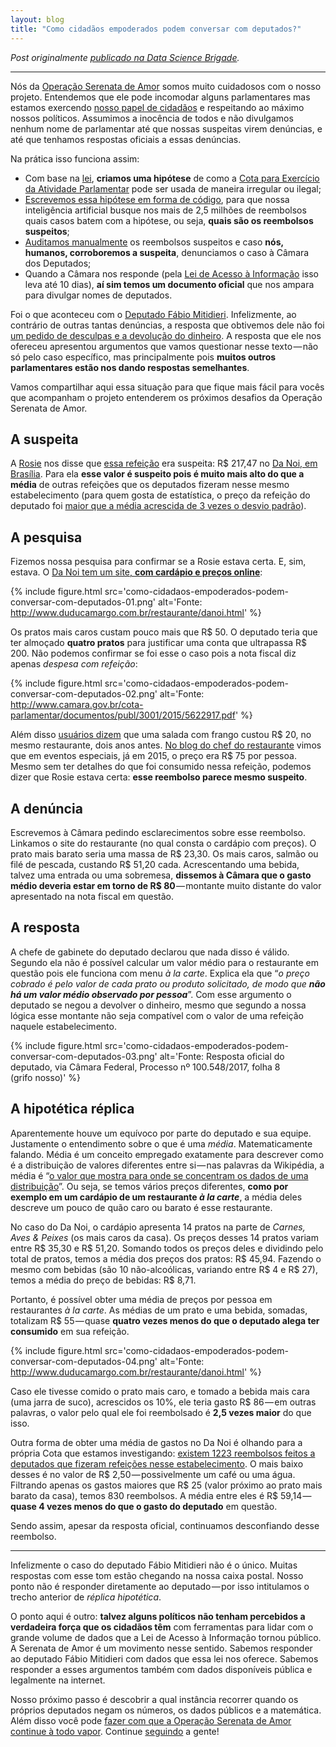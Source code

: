 ```yaml
---
layout: blog
title: "Como cidadãos empoderados podem conversar com deputados?"
---
```


_Post originalmente [publicado na Data Science Brigade](http://datasciencebr.com/como-cidadãos-empoderados-podem-conversar-com-deputados-a24ad4020f1b)._

* * *

Nós da [Operação Serenata de Amor](http://serenatadeamor.org) somos muito cuidadosos com o nosso projeto. Entendemos que ele pode incomodar alguns parlamentares mas estamos exercendo [nosso papel de cidadãos](http://datasciencebr.com/serenata-de-amor-e-transpar%C3%AAncia-nos-gastos-p%C3%BAblicos-f964bada722) e respeitando ao máximo nossos políticos. Assumimos a inocência de todos e não divulgamos nenhum nome de parlamentar até que nossas suspeitas virem denúncias, e até que tenhamos respostas oficiais a essas denúncias.

Na prática isso funciona assim:

*   Com base na [lei](http://www2.camara.leg.br/participe/fale-conosco/perguntas-frequentes/cota-para-o-exercicio-da-atividade-parlamentar), **criamos uma hipótese** de como a [Cota para Exercício da Atividade Parlamentar](http://www.camara.gov.br/cota-parlamentar/) pode ser usada de maneira irregular ou ilegal;
*   [Escrevemos essa hipótese em forma de código](http://datasciencebr.com/como-a-rosie-usa-machine-learning-na-serenata-de-amor-9168e0f1909d), para que nossa inteligência artificial busque nos mais de 2,5 milhões de reembolsos quais casos batem com a hipótese, ou seja, **quais são os reembolsos suspeitos**;
*   [Auditamos manualmente](http://datasciencebr.com/como-est%C3%A1-acontecendo-a-hackaton-de-den%C3%BAncias-da-opera%C3%A7%C3%A3o-serenata-de-amor-a8bd193e0c76) os reembolsos suspeitos e caso **nós, humanos, corroboremos a suspeita**, denunciamos o caso à Câmara dos Deputados;
*   Quando a Câmara nos responde (pela [Lei de Acesso à Informação](http://www.acessoainformacao.gov.br/assuntos/conheca-seu-direito/a-lei-de-acesso-a-informacao) isso leva até 10 dias), **aí sim temos um documento oficial** que nos ampara para divulgar nomes de deputados.

Foi o que aconteceu com o [Deputado Fábio Mitidieri](http://www.camara.leg.br/internet/deputado/Dep_Detalhe.asp?id=5830569). Infelizmente, ao contrário de outras tantas denúncias, a resposta que obtivemos dele não foi [um pedido de desculpas e a devolução do dinheiro](https://www.facebook.com/operacaoSerenataDeAmor/posts/602682196590773). A resposta que ele nos ofereceu apresentou argumentos que vamos questionar nesse texto — não só pelo caso específico, mas principalmente pois **muitos outros parlamentares estão nos dando respostas semelhantes**.

Vamos compartilhar aqui essa situação para que fique mais fácil para vocês que acompanham o projeto entenderem os próximos desafios da Operação Serenata de Amor.

## A suspeita

A [Rosie](http://github.com/datasciencebr/rosie) nos disse que [essa refeição](http://www.camara.gov.br/cota-parlamentar/documento?nuDeputadoId=3001&numMes=3&numAno=2015&despesa=13&idDocumento=6234) era suspeita: R$ 217,47 no [Da Noi, em Brasília](http://www.duducamargo.com.br/restaurante/danoi.html). Para ela **esse valor é suspeito pois é muito mais alto do que a média** de outras refeições que os deputados fizeram nesse mesmo estabelecimento (para quem gosta de estatística, o preço da refeição do deputado foi [maior que a média acrescida de 3 vezes o desvio padrão](https://github.com/datasciencebr/rosie/blob/master/rosie/meal_price_outlier_classifier.py#L48)).

## A pesquisa

Fizemos nossa pesquisa para confirmar se a Rosie estava certa. E, sim, estava. O [Da Noi tem um site, **com cardápio e preços online**](http://www.duducamargo.com.br/restaurante/danoi.html):

{% include figure.html src='como-cidadaos-empoderados-podem-conversar-com-deputados-01.png' alt='Fonte: http://www.duducamargo.com.br/restaurante/danoi.html' %}

Os pratos mais caros custam pouco mais que R$ 50\. O deputado teria que ter almoçado **quatro pratos** para justificar uma conta que ultrapassa R$ 200\. Não podemos confirmar se foi esse o caso pois a nota fiscal diz apenas _despesa com refeição_:

{% include figure.html src='como-cidadaos-empoderados-podem-conversar-com-deputados-02.png' alt='Fonte: http://www.camara.gov.br/cota-parlamentar/documentos/publ/3001/2015/5622917.pdf' %}

Além disso [usuários dizem](https://foursquare.com/v/da-noi/4d37060d036c548163444989) que uma salada com frango custou R$ 20, no mesmo restaurante, dois anos antes. [No blog do chef do restaurante](http://duducamargo.com.br/blog/final-de-semana-gastronomico-no-da-noi/) vimos que em eventos especiais, já em 2015, o preço era R$ 75 por pessoa. Mesmo sem ter detalhes do que foi consumido nessa refeição, podemos dizer que Rosie estava certa: **esse reembolso parece mesmo suspeito**.

## A denúncia

Escrevemos à Câmara pedindo esclarecimentos sobre esse reembolso. Linkamos o site do restaurante (no qual consta o cardápio com preços). O prato mais barato seria uma massa de R$ 23,30\. Os mais caros, salmão ou filé de pescada, custando R$ 51,20 cada. Acrescentando uma bebida, talvez uma entrada ou uma sobremesa, **dissemos à Câmara que o gasto médio deveria estar em torno de R$ 80** — montante muito distante do valor apresentado na nota fiscal em questão.

## A resposta

A chefe de gabinete do deputado declarou que nada disso é válido. Segundo ela não é possível calcular um valor médio para o restaurante em questão pois ele funciona com menu _à la carte_. Explica ela que “_o preço cobrado é pelo valor de cada prato ou produto solicitado, de modo que_ **_não há um valor médio observado por pessoa_**”. Com esse argumento o deputado se negou a devolver o dinheiro, mesmo que segundo a nossa lógica esse montante não seja compatível com o valor de uma refeição naquele estabelecimento.

{% include figure.html src='como-cidadaos-empoderados-podem-conversar-com-deputados-03.png' alt='Fonte: Resposta oficial do deputado, via Câmara Federal, Processo nº 100.548/2017, folha 8 (grifo nosso)' %}

## A hipotética réplica

Aparentemente houve um equívoco por parte do deputado e sua equipe. Justamente o entendimento sobre o que é uma _média_. Matematicamente falando. Média é um conceito empregado exatamente para descrever como é a distribuição de valores diferentes entre si — nas palavras da Wikipédia, a média é “[o valor que mostra para onde se concentram os dados de uma distribuição](https://pt.wikipedia.org/wiki/M%C3%A9dia)”. Ou seja, se temos vários preços diferentes, **como por exemplo em um cardápio de um restaurante _à la carte_**, a média deles descreve um pouco de quão caro ou barato é esse restaurante.

No caso do Da Noi, o cardápio apresenta 14 pratos na parte de _Carnes, Aves & Peixes_ (os mais caros da casa). Os preços desses 14 pratos variam entre R$ 35,30 e R$ 51,20\. Somando todos os preços deles e dividindo pelo total de pratos, temos a média dos preços dos pratos: R$ 45,94\. Fazendo o mesmo com bebidas (são 10 não-alcoólicas, variando entre R$ 4 e R$ 27), temos a média do preço de bebidas: R$ 8,71.

Portanto, é possível obter uma média de preços por pessoa em restaurantes _à la carte_. As médias de um prato e uma bebida, somadas, totalizam R$ 55 — quase **quatro vezes menos do que o deputado alega ter consumido** em sua refeição.

{% include figure.html src='como-cidadaos-empoderados-podem-conversar-com-deputados-04.png' alt='Fonte: http://www.duducamargo.com.br/restaurante/danoi.html' %}

Caso ele tivesse comido o prato mais caro, e tomado a bebida mais cara (uma jarra de suco), acrescidos os 10%, ele teria gasto R$ 86 — em outras palavras, o valor pelo qual ele foi reembolsado é **2,5 vezes maior** do que isso.

Outra forma de obter uma média de gastos no Da Noi é olhando para a própria Cota que estamos investigando: [existem 1223 reembolsos feitos a deputados que fizeram refeições nesse estabelecimento](https://jarbas.datasciencebr.com/#/cnpjCpf/16955896000445). O mais baixo desses é no valor de R$ 2,50 — possivelmente um café ou uma água. Filtrando apenas os gastos maiores que R$ 25 (valor próximo ao prato mais barato da casa), temos 830 reembolsos. A média entre eles é R$ 59,14 — **quase 4 vezes menos do que o gasto do deputado** em questão.

Sendo assim, apesar da resposta oficial, continuamos desconfiando desse reembolso.

* * *

Infelizmente o caso do deputado Fábio Mitidieri não é o único. Muitas respostas com esse tom estão chegando na nossa caixa postal. Nosso ponto não é responder diretamente ao deputado — por isso intitulamos o trecho anterior de _réplica hipotética_.

O ponto aqui é outro: **talvez alguns políticos não tenham percebidos a verdadeira força que os cidadãos têm** com ferramentas para lidar com o grande volume de dados que a Lei de Acesso à Informação tornou público. A Serenata de Amor é um movimento nesse sentido. Sabemos responder ao deputado Fábio Mitidieri com dados que essa lei nos oferece. Sabemos responder a esses argumentos também com dados disponíveis pública e legalmente na internet.

Nosso próximo passo é descobrir a qual instância recorrer quando os próprios deputados negam os números, os dados públicos e a matemática. Além disso você pode [fazer com que a Operação Serenata de Amor continue à todo vapor](http://apoia.se/serenata). Continue [seguindo](https://www.facebook.com/operacaoSerenataDeAmor/) a gente!